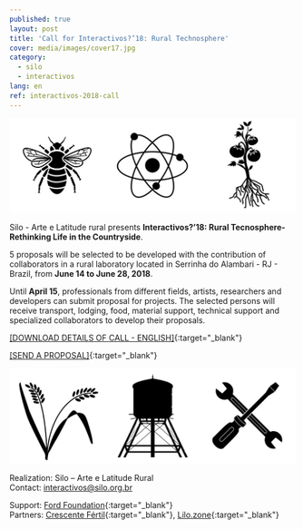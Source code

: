 ```yaml
---
published: true
layout: post
title: 'Call for Interactivos?’18: Rural Technosphere'
cover: media/images/cover17.jpg
category:
  - silo
  - interactivos
lang: en
ref: interactivos-2018-call
---
```

![](/media/images/i18_cover00.jpg)

Silo - Arte e Latitude rural presents **Interactivos?’18: Rural Tecnosphere-Rethinking Life in the Countryside**.

5 proposals will be selected to be developed with the contribution of collaborators in a rural laboratory located in Serrinha do Alambari - RJ - Brazil, from **June 14 to June 28, 2018**.

Until **April 15**, professionals from different fields, artists, researchers and developers can submit proposal for projects. The selected persons will receive transport, lodging, food, material support, technical support and specialized collaborators to develop their proposals.

[[DOWNLOAD DETAILS OF CALL - ENGLISH]](/media/docs/interactivos_2018_call_EN.pdf){:target="_blank"}

[[SEND A PROPOSAL]](https://goo.gl/forms/B2lip0DfmriUkpF13){:target="_blank"}

![](/media/images/i18_cover01.jpg)

Realization: Silo – Arte e Latitude Rural  
Contact: [interactivos@silo.org.br](mailto:interactivos@silo.org.br)

Support: [Ford Foundation](https://www.fordfoundation.org/){:target="_blank"}  
Partners: [Crescente Fértil](http://crescentefertil.org.br/){:target="_blank"}, [Lilo.zone](http://www.lilo.zone/){:target="_blank"}

